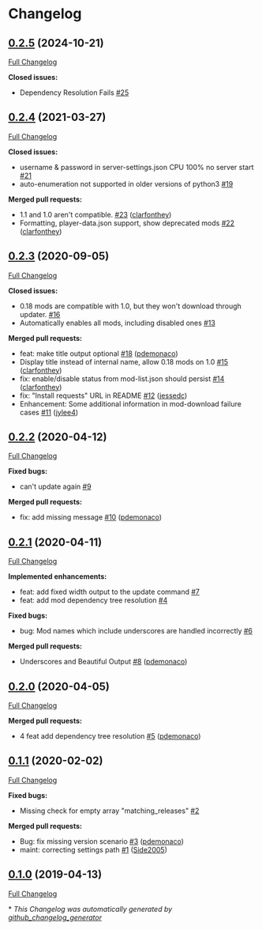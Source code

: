 # Changelog

## [0.2.5](https://github.com/pdemonaco/factorio-mod-updater/tree/0.2.5) (2024-10-21)

[Full Changelog](https://github.com/pdemonaco/factorio-mod-updater/compare/0.2.4...0.2.5)

**Closed issues:**

- Dependency Resolution Fails [\#25](https://github.com/pdemonaco/factorio-mod-updater/issues/25)

## [0.2.4](https://github.com/pdemonaco/factorio-mod-updater/tree/0.2.4) (2021-03-27)

[Full Changelog](https://github.com/pdemonaco/factorio-mod-updater/compare/0.2.3...0.2.4)

**Closed issues:**

- username & password in server-settings.json CPU 100% no server start [\#21](https://github.com/pdemonaco/factorio-mod-updater/issues/21)
- auto-enumeration not supported in older versions of python3 [\#19](https://github.com/pdemonaco/factorio-mod-updater/issues/19)

**Merged pull requests:**

- 1.1 and 1.0 aren't compatible. [\#23](https://github.com/pdemonaco/factorio-mod-updater/pull/23) ([clarfonthey](https://github.com/clarfonthey))
- Formatting, player-data.json support, show deprecated mods [\#22](https://github.com/pdemonaco/factorio-mod-updater/pull/22) ([clarfonthey](https://github.com/clarfonthey))

## [0.2.3](https://github.com/pdemonaco/factorio-mod-updater/tree/0.2.3) (2020-09-05)

[Full Changelog](https://github.com/pdemonaco/factorio-mod-updater/compare/0.2.2...0.2.3)

**Closed issues:**

- 0.18 mods are compatible with 1.0, but they won't download through updater. [\#16](https://github.com/pdemonaco/factorio-mod-updater/issues/16)
- Automatically enables all mods, including disabled ones [\#13](https://github.com/pdemonaco/factorio-mod-updater/issues/13)

**Merged pull requests:**

- feat: make title output optional [\#18](https://github.com/pdemonaco/factorio-mod-updater/pull/18) ([pdemonaco](https://github.com/pdemonaco))
- Display title instead of internal name, allow 0.18 mods on 1.0 [\#15](https://github.com/pdemonaco/factorio-mod-updater/pull/15) ([clarfonthey](https://github.com/clarfonthey))
- fix: enable/disable status from mod-list.json should persist  [\#14](https://github.com/pdemonaco/factorio-mod-updater/pull/14) ([clarfonthey](https://github.com/clarfonthey))
- fix: "Install requests" URL in README [\#12](https://github.com/pdemonaco/factorio-mod-updater/pull/12) ([jessedc](https://github.com/jessedc))
- Enhancement: Some additional information in mod-download failure cases [\#11](https://github.com/pdemonaco/factorio-mod-updater/pull/11) ([jylee4](https://github.com/jylee4))

## [0.2.2](https://github.com/pdemonaco/factorio-mod-updater/tree/0.2.2) (2020-04-12)

[Full Changelog](https://github.com/pdemonaco/factorio-mod-updater/compare/0.2.1...0.2.2)

**Fixed bugs:**

- can't update again [\#9](https://github.com/pdemonaco/factorio-mod-updater/issues/9)

**Merged pull requests:**

- fix: add missing message [\#10](https://github.com/pdemonaco/factorio-mod-updater/pull/10) ([pdemonaco](https://github.com/pdemonaco))

## [0.2.1](https://github.com/pdemonaco/factorio-mod-updater/tree/0.2.1) (2020-04-11)

[Full Changelog](https://github.com/pdemonaco/factorio-mod-updater/compare/0.2.0...0.2.1)

**Implemented enhancements:**

- feat: add fixed width output to the update command [\#7](https://github.com/pdemonaco/factorio-mod-updater/issues/7)
- feat: add mod dependency tree resolution [\#4](https://github.com/pdemonaco/factorio-mod-updater/issues/4)

**Fixed bugs:**

- bug: Mod names which include underscores are handled incorrectly [\#6](https://github.com/pdemonaco/factorio-mod-updater/issues/6)

**Merged pull requests:**

- Underscores and Beautiful Output [\#8](https://github.com/pdemonaco/factorio-mod-updater/pull/8) ([pdemonaco](https://github.com/pdemonaco))

## [0.2.0](https://github.com/pdemonaco/factorio-mod-updater/tree/0.2.0) (2020-04-05)

[Full Changelog](https://github.com/pdemonaco/factorio-mod-updater/compare/0.1.1...0.2.0)

**Merged pull requests:**

- 4 feat add dependency tree resolution [\#5](https://github.com/pdemonaco/factorio-mod-updater/pull/5) ([pdemonaco](https://github.com/pdemonaco))

## [0.1.1](https://github.com/pdemonaco/factorio-mod-updater/tree/0.1.1) (2020-02-02)

[Full Changelog](https://github.com/pdemonaco/factorio-mod-updater/compare/0.1.0...0.1.1)

**Fixed bugs:**

- Missing check for empty array "matching\_releases" [\#2](https://github.com/pdemonaco/factorio-mod-updater/issues/2)

**Merged pull requests:**

- Bug: fix missing version scenario [\#3](https://github.com/pdemonaco/factorio-mod-updater/pull/3) ([pdemonaco](https://github.com/pdemonaco))
- maint: correcting settings path [\#1](https://github.com/pdemonaco/factorio-mod-updater/pull/1) ([Side2005](https://github.com/Side2005))

## [0.1.0](https://github.com/pdemonaco/factorio-mod-updater/tree/0.1.0) (2019-04-13)

[Full Changelog](https://github.com/pdemonaco/factorio-mod-updater/compare/22d08c70c8e38e2597fa7dbc20060f558e590d39...0.1.0)



\* *This Changelog was automatically generated by [github_changelog_generator](https://github.com/github-changelog-generator/github-changelog-generator)*
